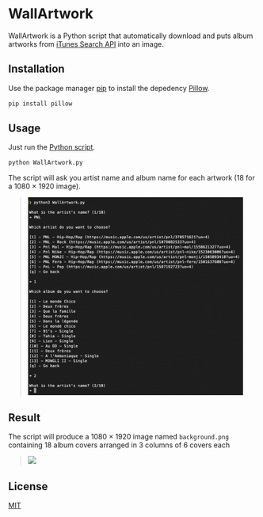 # WallArtwork

WallArtwork is a Python script that automatically download and puts album artworks from [iTunes Search API](https://affiliate.itunes.apple.com/resources/documentation/itunes-store-web-service-search-api/) into an image.

## Installation

Use the package manager [pip](https://pip.pypa.io/en/stable/) to install the depedency [Pillow](https://github.com/python-pillow/Pillow).

```bash
pip install pillow
```

## Usage

Just run the [Python script](WallArtwork.py).

```bash
python WallArtwork.py
```

The script will ask you artist name and album name for each artwork (18 for a 1080 × 1920 image).

> <img src="Usage.png" height=400px/>

## Result

The script will produce a 1080 × 1920 image named `background.png` containing 18 album covers arranged in 3 columns of 6 covers each

> <img src="Example.png" height=600px/>

## License

[MIT](https://choosealicense.com/licenses/mit/)
